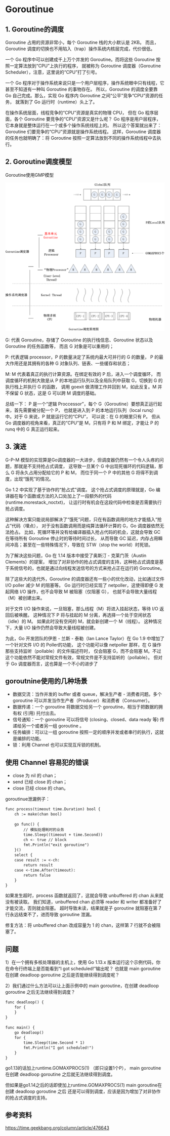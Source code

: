 # Goroutinue
## 1. Goroutine的调度
Goroutine 占用的资源非常小，每个 Goroutine 栈的大小默认是 2KB。
而且，Goroutine 调度的切换也不用陷入（trap）操作系统内核层完成，代价很低。

一个 Go 程序中可以创建成千上万个并发的 Goroutine。而将这些 Goroutine 按照一定算法放到“CPU”上执行的程序，
就被称为 Goroutine 调度器（Goroutine Scheduler），注意，这里说的“CPU”打了引号。

一个 Go 程序对于操作系统来说只是一个用户层程序，操作系统眼中只有线程，它甚至不知道有一种叫 Goroutine 的事物存在。
所以，Goroutine 的调度全要靠 Go 自己完成。那么，实现 Go 程序内 Goroutine 之间“公平”竞争“CPU”资源的任务，
就落到了 Go 运行时（runtime）头上了。

在操作系统层面，线程竞争的“CPU”资源是真实的物理 CPU，
但在 Go 程序层面，各个 Goroutine 要竞争的“CPU”资源又是什么呢？
Go 程序是用户层程序，它本身就是整体运行在一个或多个操作系统线程上的。
所以这个答案就出来了：Goroutine 们要竞争的“CPU”资源就是操作系统线程。
这样，Goroutine 调度器的任务也就明确了：将 Goroutine 按照一定算法放到不同的操作系统线程中去执行。

## 2. Goroutine调度模型
Goroutine使用GMP模型

<img src="./pics/goroutine.webp" />

G:  代表 Goroutine，存储了 Goroutine 的执行栈信息、Goroutine 状态以及 Goroutine 的任务函数等，
而且 G 对象是可以重用的；

P:  代表逻辑 processor，P 的数量决定了系统内最大可并行的 G 的数量，
P 的最大作用还是其拥有的各种 G 对象队列、链表、一些缓存和状态；

M:  M 代表着真正的执行计算资源。在绑定有效的 P 后，进入一个调度循环，
而调度循环的机制大致是从 P 的本地运行队列以及全局队列中获取 G，切换到 G 的执行栈上并执行 G 的函数，
调用 goexit 做清理工作并回到 M，如此反复。M 并不保留 G 状态，这是 G 可以跨 M 调度的基础。

总结一下：
P 是一个“逻辑 Proccessor”，每个 G（Goroutine）要想真正运行起来，首先需要被分配一个 P，
也就是进入到 P 的本地运行队列（local runq）中。对于 G 来说，P 就是运行它的“CPU”，
可以说：在 G 的眼里只有 P。
但从 Go 调度器的视角来看，真正的“CPU”是 M，只有将 P 和 M 绑定，才能让 P 的 runq 中的 G 真正运行起来。

## 3. 演进

G-P-M 模型的实现算是Go调度器的一大进步，但调度器仍然有一个令人头疼的问题，那就是不支持抢占式调度，
这导致一旦某个 G 中出现死循环的代码逻辑，那么 G 将永久占用分配给它的 P 和 M，
而位于同一个 P 中的其他 G 将得不到调度，出现“饿死”的情况。

Go 1.2 中实现了基于协作的“抢占式”调度。
这个抢占式调度的原理就是，Go 编译器在每个函数或方法的入口处加上了一段额外的代码 (runtime.morestack_noctxt)，
让运行时有机会在这段代码中检查是否需要执行抢占调度。

这种解决方案只能说局部解决了“饿死”问题，只在有函数调用的地方才能插入“抢占”代码（埋点），
对于没有函数调用而是纯算法循环计算的 G，Go 调度器依然无法抢占。
比如，死循环等并没有给编译器插入抢占代码的机会，这就会导致 GC 在等待所有 Goroutine 停止时的等待时间过长，
从而导致 GC 延迟，内存占用瞬间冲高；甚至在一些特殊情况下，导致在 STW（stop the world）时死锁。


为了解决这些问题，Go 在 1.14 版本中接受了奥斯汀 - 克莱门茨（Austin Clements）的提案，
增加了对非协作的抢占式调度的支持，这种抢占式调度是基于系统信号的，也就是通过向线程发送信号的方式来抢占正在运行的 Goroutine。

除了这些大的迭代外，Goroutine 的调度器还有一些小的优化改动，比如通过文件 I/O poller 减少 M 的阻塞等。
Go 运行时已经实现了 netpoller，这使得即便 G 发起网络 I/O 操作，也不会导致 M 被阻塞（仅阻塞 G），
也就不会导致大量线程（M）被创建出来。


对于文件 I/O 操作来说，一旦阻塞，那么线程（M）将进入挂起状态，等待 I/O 返回后被唤醒。
这种情况下 P 将与挂起的 M 分离，再选择一个处于空闲状态（idle）的 M。
如果此时没有空闲的 M，就会新创建一个 M（线程）。
这种情况下，大量 I/O 操作仍然会导致大量线程被创建。

为此，Go 开发团队的伊恩 - 兰斯 - 泰勒（Ian Lance Taylor）在 Go 1.9 中增加了一个针对文件 I/O 的 Poller的功能，
这个功能可以像 netpoller 那样，在 G 操作那些支持监听（pollable）的文件描述符时，
仅会阻塞 G，而不会阻塞 M。不过这个功能依然不能对常规文件有效，常规文件是不支持监听的（pollable）。
但对于 Go 调度器而言，这也算是一个不小的进步了


## goroutnine使用的几种场景
- 数据交流：当作并发的 buffer 或者 queue，解决生产者 - 消费者问题。多个 goroutine 可以并发当作生产者（Producer）和消费者（Consumer）。
- 数据传递：一个 goroutine 将数据交给另一个 goroutine，相当于把数据的拥有权 (引用) 托付出去。
- 信号通知：一个 goroutine 可以将信号 (closing、closed、data ready 等) 传递给另一个或者另一组 goroutine 。
- 任务编排：可以让一组 goroutine 按照一定的顺序并发或者串行的执行，这就是编排的功能。
- 锁：利用 Channel 也可以实现互斥锁的机制。


## 使用 Channel 容易犯的错误
- close 为 nil 的 chan；
- send 已经 close 的 chan；
- close 已经 close 的 chan。

goroutinue泄漏例子：
```
func process(timeout time.Duration) bool {
    ch := make(chan bool)

    go func() {
        // 模拟处理耗时的业务
        time.Sleep((timeout + time.Second))
        ch <- true // block
        fmt.Println("exit goroutine")
    }()
    select {
    case result := <-ch:
        return result
    case <-time.After(timeout):
        return false
    }
}
```
如果发生超时，process 函数就返回了，这就会导致 unbuffered 的 chan 从来就没有被读取。
我们知道，unbuffered chan 必须等 reader 和 writer 都准备好了才能交流，否则就会阻塞。
超时导致未读，结果就是子 goroutine 就阻塞在第 7 行永远结束不了，进而导致 goroutine 泄漏。

修复方法：将 unbuffered chan 改成容量为 1 的 chan，这样第 7 行就不会被阻塞了。

## 问题
1）在一个拥有多核处理器的主机上，使用 Go 1.13.x 版本运行这个示例代码，你在命令行终端上是否能看到“I got scheduled!”输出呢？
也就是 main goroutine 在创建 deadloop goroutine 之后是否能继续得到调度呢？

2）我们通过什么方法可以让上面示例中的 main goroutine，在创建 deadloop goroutine 之后无法继续得到调度？
```
func deadloop() {
    for {
    } 
}

func main() {
    go deadloop()
    for {
        time.Sleep(time.Second * 1)
        fmt.Println("I got scheduled!")
    }
}
```
go1.13的话加上runtime.GOMAXPROCS(1) （即只设置1个P），
main goroutine在创建 deadloop goroutine 之后就无法继续得到调度。

但如果是go1.14之后的话即使加上runtime.GOMAXPROCS(1) main goroutine在创建 deadloop goroutine 之后
还是可以得到调度，应该是因为增加了对非协作的抢占式调度的支持。

## 参考资料
https://time.geekbang.org/column/article/476643